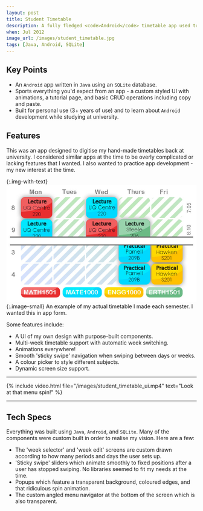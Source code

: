 ```yaml
---
layout: post
title: Student Timetable
description: A fully fledged <code>Android</code> timetable app used to track my class schedules at university. It came fully featured with a tutorial page, snazzy animations, and a custom built UI.
when: Jul 2012
image_url: /images/student_timetable.jpg
tags: [Java, Android, SQLite]
---
```


## Key Points
- An `Android` app written in `Java` using an `SQLite` database.
- Sports everything you'd expect from an app - a custom styled UI with animations, a tutorial page, and basic CRUD operations including copy and paste.
- Built for personal use (3+ years of use) and to learn about `Android` development while studying at university.

## Features

This was an app designed to digitise my hand-made timetables back at university. I considered similar apps at the time to be overly complicated or lacking features that I wanted. I also wanted to practice app development - my new interest at the time.

{:.img-with-text}
![Image of manual timetable.](/images/student_timetable_manual.jpg){:.image-small}
An example of my actual timetable I made each semester. I wanted this in app form.

Some features include:
- A UI of my own design with purpose-built components.
- Multi-week timetable support with automatic week switching.
- Animations everywhere!
- Smooth 'sticky swipe' navigation when swiping between days or weeks.
- A colour picker to style different subjects.
- Dynamic screen size support.

---

{% include video.html file="/images/student_timetable_ui.mp4" text="Look at that menu spin!" %}

---

## Tech Specs

Everything was built using `Java`, `Android`, and `SQLite`. Many of the components were custom built in order to realise my vision. Here are a few:
- The 'week selector' and 'week edit' screens are custom drawn according to how many periods and days the user sets up.
- 'Sticky swipe' sliders which animate smoothly to fixed positions after a user has stopped swiping. No libraries seemed to fit my needs at the time.
- Popups which feature a transparent background, coloured edges, and that ridiculous spin animation.
- The custom angled menu navigator at the bottom of the screen which is also transparent.